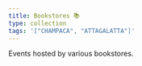 ```yaml
---
title: Bookstores 📚
type: collection
tags: '["CHAMPACA", "ATTAGALATTA"]'
--- 
```

Events hosted by various bookstores.